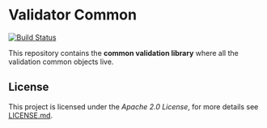 # Validator Common
[![Build Status](https://travis-ci.org/EMBL-EBI-SUBS/validator-common.svg?branch=master)](https://travis-ci.org/EMBL-EBI-SUBS/validator-common)

This repository contains the **common validation library** where all the validation common objects live.

## License
This project is licensed under the *Apache 2.0 License*, for more details see [LICENSE.md](LICENSE.md).
